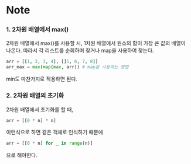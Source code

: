 # Note

### 1. 2차원 배열에서 max()
2차원 배열에서 max()를 사용할 시, 1차원 배열에서 원소의 합이 가장 큰 값의 배열이 나온다. 
따라서 각 리스트를 순회하며 찾거나 map을 사용하여 찾는다.

```python
arr = [[1, 2, 3, 4], []5, 6, 7, 8]]
arr_max = max(map(max, arr)) # map을 사용하는 방법
```

min도 마찬가지로 적용하면 된다.

### 2. 2차원 배열의 초기화
2차원 배열에서 초기화를 할 때,   
```python
arr = [[0 * n] * n]
```  
이런식으로 하면 같은 객체로 인식하기 때문에    
```python
arr = [[0 * n] for _ in range(n)]
```
으로 해야한다.   
